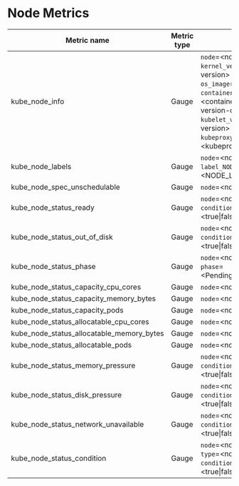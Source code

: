 # Node Metrics

| Metric name| Metric type | Labels/tags |
| ---------- | ----------- | ----------- |
| kube_node_info | Gauge | `node`=&lt;node-address&gt; <br> `kernel_version`=&lt;kernel-version&gt; <br> `os_image`=&lt;os-image-name&gt; <br> `container_runtime_version`=&lt;container-runtime-and-version-combination&gt; <br> `kubelet_version`=&lt;kubelet-version&gt; <br> `kubeproxy_version`=&lt;kubeproxy-version&gt; |
| kube_node_labels | Gauge | `node`=&lt;node-address&gt; <br> `label_NODE_LABEL`=&lt;NODE_LABEL&gt;  |
| kube_node_spec_unschedulable | Gauge | `node`=&lt;node-address&gt;|
| kube_node_status_ready| Gauge | `node`=&lt;node-address&gt; <br> `condition`=&lt;true\|false\|unknown&gt; |
| kube_node_status_out_of_disk | Gauge | `node`=&lt;node-address&gt; <br> `condition`=&lt;true\|false\|unknown&gt; |
| kube_node_status_phase| Gauge | `node`=&lt;node-address&gt; <br> `phase`=&lt;Pending\|Running\|Terminated&gt; |
| kube_node_status_capacity_cpu_cores | Gauge | `node`=&lt;node-address&gt;|
| kube_node_status_capacity_memory_bytes | Gauge | `node`=&lt;node-address&gt;|
| kube_node_status_capacity_pods | Gauge | `node`=&lt;node-address&gt;|
| kube_node_status_allocatable_cpu_cores | Gauge | `node`=&lt;node-address&gt;|
| kube_node_status_allocatable_memory_bytes | Gauge | `node`=&lt;node-address&gt;|
| kube_node_status_allocatable_pods | Gauge | `node`=&lt;node-address&gt;|
| kube_node_status_memory_pressure | Gauge | `node`=&lt;node-address&gt; <br> `condition`=&lt;true\|false\|unknown&gt; |
| kube_node_status_disk_pressure | Gauge | `node`=&lt;node-address&gt; <br> `condition`=&lt;true\|false\|unknown&gt; |
| kube_node_status_network_unavailable | Gauge | `node`=&lt;node-address&gt; <br> `condition`=&lt;true\|false\|unknown&gt; |
| kube_node_status_condition | Gauge | `node`=&lt;node-address&gt; <br> `type`=&lt;node-condition-type&gt; <br> `condition`=&lt;true\|false\|unknown&gt; |
